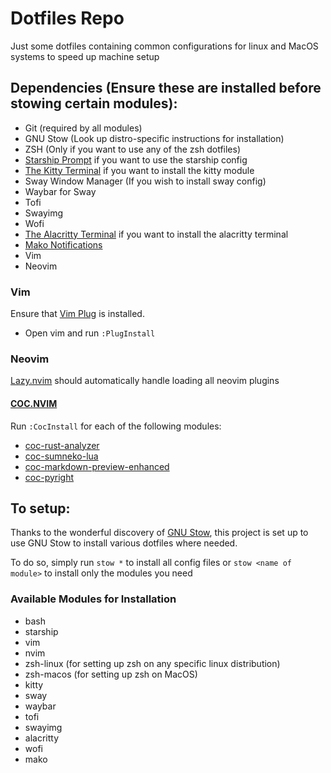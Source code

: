 # Dotfiles Repo
Just some dotfiles containing common configurations for linux and MacOS systems to speed up machine setup

## Dependencies (Ensure these are installed before stowing certain modules):
* Git (required by all modules)
* GNU Stow (Look up distro-specific instructions for installation) 
* ZSH (Only if you want to use any of the zsh dotfiles)
* [Starship Prompt](https://starship.rs/) if you want to use the starship config
* [The Kitty Terminal](https://sw.kovidgoyal.net/kitty/) if you want to install the kitty module
* Sway Window Manager (If you wish to install sway config)
* Waybar for Sway
* Tofi
* Swayimg
* Wofi
* [The Alacritty Terminal](https://alacritty.org/) if you want to install the alacritty terminal
* [Mako Notifications](https://github.com/emersion/mako)
* Vim
* Neovim


### Vim
Ensure that [Vim Plug](https://github.com/junegunn/vim-plug) is installed.
* Open vim and run `:PlugInstall` 

### Neovim
[Lazy.nvim](https://github.com/folke/lazy.nvim) should automatically handle loading all neovim plugins
#### [COC.NVIM](https://github.com/neoclide/coc.nvim)
Run `:CocInstall` for each of the following modules:
* [coc-rust-analyzer](https://github.com/fannheyward/coc-rust-analyzer)
* [coc-sumneko-lua](https://github.com/xiyaowong/coc-sumneko-lua)
* [coc-markdown-preview-enhanced](https://github.com/weirongxu/coc-markdown-preview-enhanced)
* [coc-pyright](https://github.com/fannheyward/coc-pyright)

## To setup:
Thanks to the wonderful discovery of [GNU Stow](https://www.gnu.org/software/stow/manual/stow.html), this project is set up to use GNU Stow to install various dotfiles where needed.

To do so, simply run `stow *` to install all config files or `stow <name of module>` to install only the modules you need

### Available Modules for Installation
* bash
* starship
* vim
* nvim
* zsh-linux (for setting up zsh on any specific linux distribution)
* zsh-macos (for setting up zsh on MacOS)
* kitty
* sway
* waybar
* tofi
* swayimg
* alacritty 
* wofi
* mako
